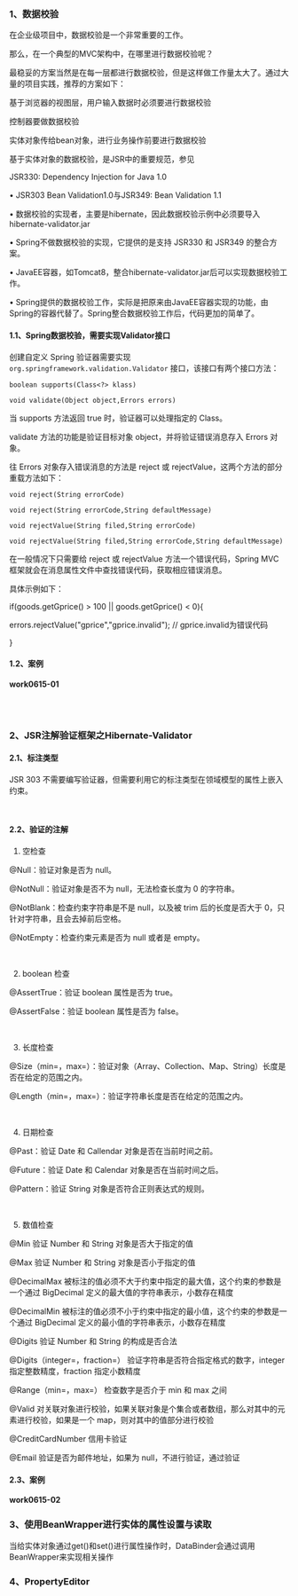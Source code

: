 ### 1、数据校验

在企业级项目中，数据校验是一个非常重要的工作。

那么，在一个典型的MVC架构中，在哪里进行数据校验呢？

最稳妥的方案当然是在每一层都进行数据校验，但是这样做工作量太大了。通过大量的项目实践，推荐的方案如下：

基于浏览器的视图层，用户输入数据时必须要进行数据校验

控制器要做数据校验

实体对象传给bean对象，进行业务操作前要进行数据校验 

基于实体对象的数据校验，是JSR中的重要规范，参见

JSR330: Dependency Injection for Java 1.0

• JSR303 Bean Validation1.0与JSR349: Bean Validation 1.1

• 数据校验的实现者，主要是hibernate，因此数据校验示例中必须要导入hibernate-validator.jar

• Spring不做数据校验的实现，它提供的是支持 JSR330 和 JSR349 的整合方案。

• JavaEE容器，如Tomcat8，整合hibernate-validator.jar后可以实现数据校验工作。

• Spring提供的数据校验工作，实际是把原来由JavaEE容器实现的功能，由Spring的容器代替了。Spring整合数据校验工作后，代码更加的简单了。



#### 1.1、Spring数据校验，需要实现Validator接口

创建自定义 Spring 验证器需要实现 `org.springframework.validation.Validator` 接口，该接口有两个接口方法：

`boolean supports(Class<?> klass)`

`void validate(Object object,Errors errors)`

当 supports 方法返回 true 时，验证器可以处理指定的 Class。

validate 方法的功能是验证目标对象 object，并将验证错误消息存入 Errors 对象。

往 Errors 对象存入错误消息的方法是 reject 或 rejectValue，这两个方法的部分重载方法如下：

`void reject(String errorCode)`

`void reject(String errorCode,String defaultMessage)`

`void rejectValue(String filed,String errorCode)`

`void rejectValue(String filed,String errorCode,String defaultMessage)`

在一般情况下只需要给 reject 或 rejectValue 方法一个错误代码，Spring MVC 框架就会在消息属性文件中查找错误代码，获取相应错误消息。

具体示例如下：

if(goods.getGprice() > 100 || goods.getGprice() < 0){

  errors.rejectValue("gprice","gprice.invalid"); // gprice.invalid为错误代码

}

#### 1.2、案例

**work0615-01**

<br>

<br>

### 2、JSR注解验证框架之Hibernate-Validator

#### 2.1、标注类型

JSR 303 不需要编写验证器，但需要利用它的标注类型在领域模型的属性上嵌入约束。

 <br>

#### 2.2、验证的注解

1. 空检查

@Null：验证对象是否为 null。

@NotNull：验证对象是否不为 null，无法检查长度为 0 的字符串。

@NotBlank：检查约束字符串是不是 null，以及被 trim 后的长度是否大于 0，只针对字符串，且会去掉前后空格。

@NotEmpty：检查约束元素是否为 null 或者是 empty。

 <br>

2. boolean 检查

@AssertTrue：验证 boolean 属性是否为 true。

@AssertFalse：验证 boolean 属性是否为 false。

 <br>

3. 长度检查

@Size（min=，max=）：验证对象（Array、Collection、Map、String）长度是否在给定的范围之内。

@Length（min=，max=）：验证字符串长度是否在给定的范围之内。

 <br>

4. 日期检查

@Past：验证 Date 和 Callendar 对象是否在当前时间之前。

@Future：验证 Date 和 Calendar 对象是否在当前时间之后。

@Pattern：验证 String 对象是否符合正则表达式的规则。

 <br>

5. 数值检查

@Min  验证 Number 和 String 对象是否大于指定的值

@Max  验证 Number 和 String 对象是否小于指定的值

@DecimalMax  被标注的值必须不大于约束中指定的最大值，这个约束的参数是一个通过 BigDecimal 定义的最大值的字符串表示，小数存在精度

@DecimalMin   被标注的值必须不小于约束中指定的最小值，这个约束的参数是一个通过 BigDecimal 定义的最小值的字符串表示，小数存在精度

@Digits 验证 Number 和 String 的构成是否合法

@Digits（integer=，fraction=）  验证字符串是否符合指定格式的数字，integer 指定整数精度，fraction 指定小数精度

@Range（min=，max=）   检查数字是否介于 min 和 max 之间

@Valid 对关联对象进行校验，如果关联对象是个集合或者数组，那么对其中的元素进行校验，如果是一个 map，则对其中的值部分进行校验

@CreditCardNumber 信用卡验证

@Email 验证是否为邮件地址，如果为 null，不进行验证，通过验证

#### 2.3、案例

**work0615-02**



### 3、使用BeanWrapper进行实体的属性设置与读取

当给实体对象通过get()和set()进行属性操作时，DataBinder会通过调用BeanWrapper来实现相关操作









### 4、PropertyEditor









